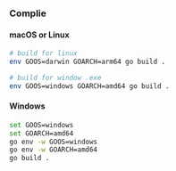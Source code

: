 ### Complie

#### macOS or Linux

```bash
# build for linux
env GOOS=darwin GOARCH=arm64 go build .

# build for window .exe
env GOOS=windows GOARCH=amd64 go build .
```

#### Windows

```bash
set GOOS=windows
set GOARCH=amd64
go env -w GOOS=windows
go env -w GOARCH=amd64
go build .
```
